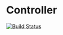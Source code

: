 Controller
==========

[![Build Status](https://api.travis-ci.org/Downfy/Controller.png?branch=controller)](https://api.travis-ci.org/Downfy/Controller)
